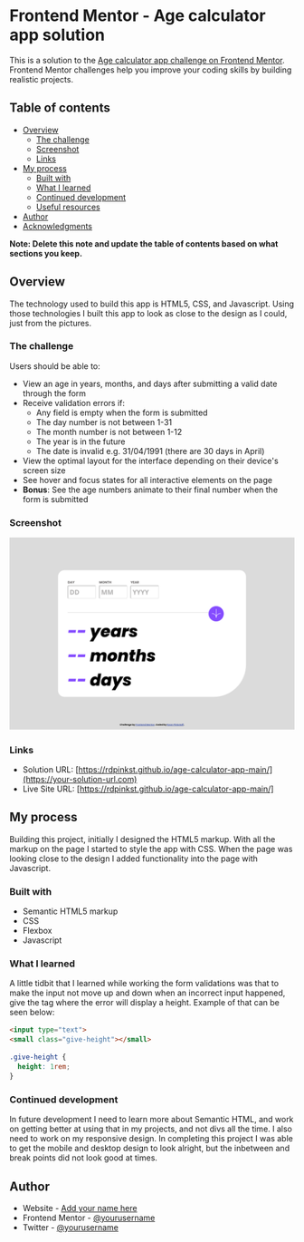 # Frontend Mentor - Age calculator app solution

This is a solution to the [Age calculator app challenge on Frontend Mentor](https://www.frontendmentor.io/challenges/age-calculator-app-dF9DFFpj-Q). Frontend Mentor challenges help you improve your coding skills by building realistic projects. 

## Table of contents

- [Overview](#overview)
  - [The challenge](#the-challenge)
  - [Screenshot](#screenshot)
  - [Links](#links)
- [My process](#my-process)
  - [Built with](#built-with)
  - [What I learned](#what-i-learned)
  - [Continued development](#continued-development)
  - [Useful resources](#useful-resources)
- [Author](#author)
- [Acknowledgments](#acknowledgments)

**Note: Delete this note and update the table of contents based on what sections you keep.**

## Overview
The technology used to build this app is HTML5, CSS, and Javascript.  Using those technologies I built this app to look as close to the design as I could, just from the pictures.

### The challenge

Users should be able to:

- View an age in years, months, and days after submitting a valid date through the form
- Receive validation errors if:
  - Any field is empty when the form is submitted
  - The day number is not between 1-31
  - The month number is not between 1-12
  - The year is in the future
  - The date is invalid e.g. 31/04/1991 (there are 30 days in April)
- View the optimal layout for the interface depending on their device's screen size
- See hover and focus states for all interactive elements on the page
- **Bonus**: See the age numbers animate to their final number when the form is submitted

### Screenshot

![](./screenshot.png)

### Links

- Solution URL: [https://rdpinkst.github.io/age-calculator-app-main/](https://your-solution-url.com)
- Live Site URL: [https://rdpinkst.github.io/age-calculator-app-main/]

## My process
Building this project, initially I designed the HTML5 markup.  With all the markup on the page I started to style the app with CSS.  When the page was looking close to the design I added functionality into the page with Javascript.  

### Built with

- Semantic HTML5 markup
- CSS 
- Flexbox
- Javascript

### What I learned

A little tidbit that I learned while working the form validations was that to make the input not move up and down when an incorrect input happened, give the tag where the error will display a height. Example of that can be seen below: 

```html
<input type="text">
<small class="give-height"></small>
```
```css
.give-height {
  height: 1rem;
}
```

### Continued development

In future development I need to learn more about Semantic HTML, and work on getting better at using that in my projects, and not divs all the time.  I also need to work on my responsive design.  In completing this project I was able to get the mobile and desktop design to look alright, but the inbetween and break points did not look good at times.

## Author

- Website - [Add your name here](https://www.your-site.com)
- Frontend Mentor - [@yourusername](https://www.frontendmentor.io/profile/yourusername)
- Twitter - [@yourusername](https://www.twitter.com/yourusername)